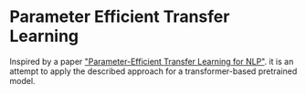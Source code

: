 # Parameter Efficient Transfer Learning
Inspired by a paper ["Parameter-Efficient Transfer Learning for NLP"](https://arxiv.org/abs/1902.00751). it is an attempt to apply the described approach for a transformer-based pretrained model.
